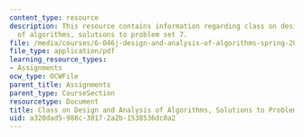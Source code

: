 ```yaml
---
content_type: resource
description: This resource contains information regarding class on design and analysis
  of algorithms, solutions to problem set 7.
file: /media/courses/6-046j-design-and-analysis-of-algorithms-spring-2015/a320dad5988c30172a2b1538536dc0a2_MIT6_046JS15_pset7sols.pdf
file_type: application/pdf
learning_resource_types:
- Assignments
ocw_type: OCWFile
parent_title: Assignments
parent_type: CourseSection
resourcetype: Document
title: Class on Design and Analysis of Algorithms, Solutions to Problem Set 7
uid: a320dad5-988c-3017-2a2b-1538536dc0a2
---
```

